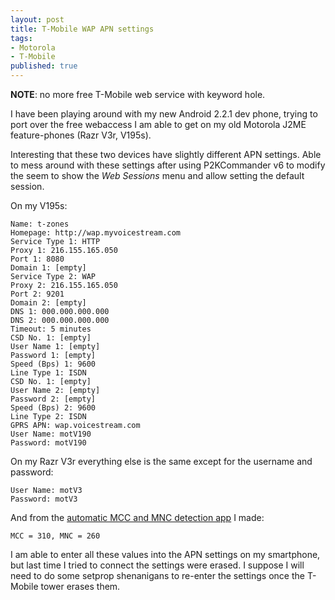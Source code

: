 ```yaml
---
layout: post
title: T-Mobile WAP APN settings
tags:
- Motorola
- T-Mobile
published: true
---
```

**NOTE**: no more free T-Mobile web service with keyword hole.

I have been playing around with my new Android 2.2.1 dev phone, trying to port over the free webaccess I am
able to get on my old Motorola J2ME feature-phones (Razr V3r, V195s).

Interesting that these two devices have slightly different APN settings. Able to mess around with these settings
after using P2KCommander v6 to modify the seem to show the _Web Sessions_ menu and allow setting the default session.

On my V195s:

    Name: t-zones
    Homepage: http://wap.myvoicestream.com
    Service Type 1: HTTP
    Proxy 1: 216.155.165.050
    Port 1: 8080
    Domain 1: [empty]
    Service Type 2: WAP
    Proxy 2: 216.155.165.050
    Port 2: 9201
    Domain 2: [empty]
    DNS 1: 000.000.000.000
    DNS 2: 000.000.000.000
    Timeout: 5 minutes
    CSD No. 1: [empty]
    User Name 1: [empty]
    Password 1: [empty]
    Speed (Bps) 1: 9600
    Line Type 1: ISDN
    CSD No. 1: [empty]
    User Name 2: [empty]
    Password 2: [empty]
    Speed (Bps) 2: 9600
    Line Type 2: ISDN
    GPRS APN: wap.voicestream.com
    User Name: motV190
    Password: motV190

On my Razr V3r everything else is the same except for the username and password:

    User Name: motV3
    Password: motV3

And from the
[automatic MCC and MNC detection app](http://vraidsys.com/2011/11/automatic-mcc-and-mnc-detection-using-motorola-j2me-enabled-cellphone-gsm/)
I made:

    MCC = 310, MNC = 260

I am able to enter all these values into the APN settings on my smartphone, but last time I tried to connect the
settings were erased. I suppose I will need to do some setprop shenanigans to re-enter the settings once the
T-Mobile tower erases them.
